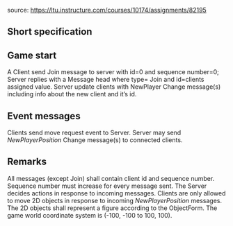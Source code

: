 source: https://ltu.instructure.com/courses/10174/assignments/82195
## Short specification

## Game start 
A Client send Join message to server with id=0 and sequence number=0; 
Server replies with a Message head where type= Join and id=clients assigned value. 
Server  update clients with NewPlayer Change message(s) including info about the new client and it’s id.
## Event messages
Clients send move request event to Server. 
Server may send _NewPlayerPosition_ Change message(s) to connected clients. 
## Remarks
All messages (except Join) shall contain client id and sequence number.
Sequence number must increase for every message sent.
The Server decides actions in response to incoming messages.
Clients are only allowed to move 2D objects in response to incoming _NewPlayerPosition_ messages. 
The 2D objects shall represent a figure according to the ObjectForm.
The game world coordinate system is (-100, -100 to 100, 100). 
